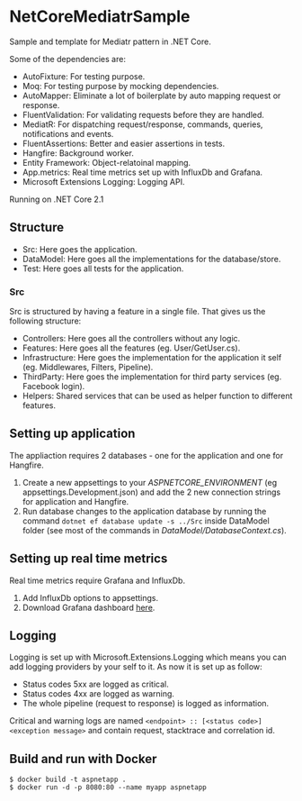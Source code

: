 # NetCoreMediatrSample
Sample and template for Mediatr pattern in .NET Core.

Some of the  dependencies are:
 - AutoFixture: For testing purpose.
 - Moq: For testing purpose by mocking dependencies.
 - AutoMapper: Eliminate a lot of boilerplate by auto mapping request or response.
 - FluentValidation: For validating requests before they are handled.
 - MediatR: For dispatching request/response, commands, queries, notifications and events.
 - FluentAssertions: Better and easier assertions in tests.
 - Hangfire: Background worker.
 - Entity Framework: Object-relatoinal mapping.
 - App.metrics: Real time metrics set up with InfluxDb and Grafana.
 - Microsoft Extensions Logging: Logging API.

 Running on .NET Core 2.1
 
 ## Structure
  - Src: Here goes the application.
  - DataModel: Here goes all the implementations for the database/store.
  - Test: Here goes all tests for the application.
 
 ### Src
 Src is structured by having a feature in a single file. That gives us the following structure:
  - Controllers: Here goes all the controllers without any logic.
  - Features: Here goes all the features (eg. User/GetUser.cs).
  - Infrastructure: Here goes the implementation for the application it self (eg. Middlewares, Filters, Pipeline).
  - ThirdParty: Here goes the implementation for third party services (eg. Facebook login).
  - Helpers: Shared services that can be used as helper function to different features.

## Setting up application
The appliaction requires 2 databases - one for the application and one for Hangfire.
 1. Create a new appsettings to your *ASPNETCORE_ENVIRONMENT* (eg appsettings.Development.json) and add the 2 new connection strings for application and Hangfire.
 2. Run database changes to the application database by running the command `dotnet ef database update -s ../Src` inside DataModel folder (see most of the commands in *DataModel/DatabaseContext.cs*).
 
## Setting up real time metrics
Real time metrics require Grafana and InfluxDb.
 1. Add InfluxDb options to appsettings.
 2. Download Grafana dashboard [here](https://grafana.com/dashboards/2125).
 
## Logging
Logging is set up with Microsoft.Extensions.Logging which means you can add logging providers by your self to it.
As now it is set up as follow:
 - Status codes 5xx are logged as critical.
 - Status codes 4xx are logged as warning.
 - The whole pipeline (request to response) is logged as information.

Critical and warning logs are named `<endpoint> :: [<status code>] <exception message>` and contain request, stacktrace and correlation id.

## Build and run with Docker
```
$ docker build -t aspnetapp .
$ docker run -d -p 8080:80 --name myapp aspnetapp
```
